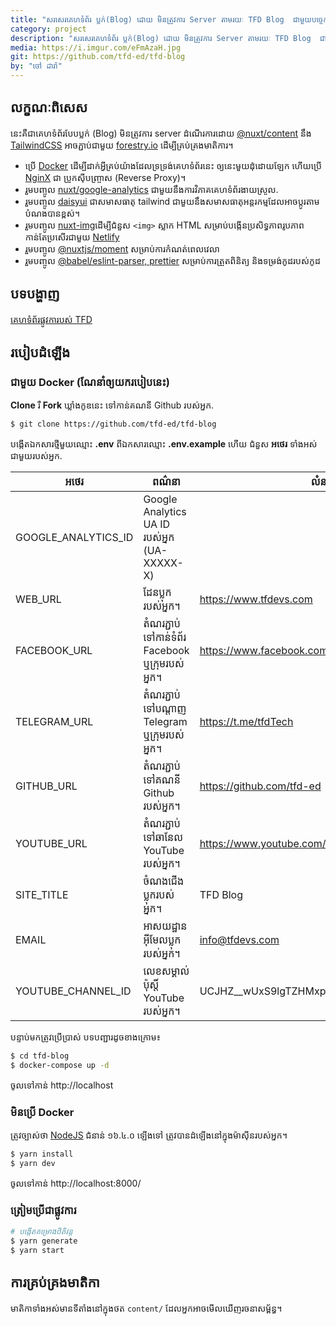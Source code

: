 ```yaml
---  
title: "សរសេរគេហទំព័រ ប្លក់(Blog) ដោយ មិនត្រូវការ Server តាមរយៈ TFD Blog  ជាមួយបច្ចេកវិទ្យា Nuxt/Content  នឹង TailwindCSS"  
category: project  
description: "សរសេរគេហទំព័រ ប្លក់(Blog) ដោយ មិនត្រូវការ Server តាមរយៈ TFD Blog  ជាមួយបច្ចេកវិទ្យា​ Nuxt/Content  នឹង TailwindCSS"  
media: https://i.imgur.com/eFmAzaH.jpg
git: https://github.com/tfd-ed/tfd-blog  
by: "ចៅ ដារ៉ា"
---
```


## លក្ខណៈពិសេស

នេះគឺជាគេហទំព័របែបប្លក់ (Blog) មិនត្រូវការ server ដំណើរការដោយ [@nuxt/content](https://content.nuxtjs.org/) នឹង  [TailwindCSS](https://tailwindcss.com/)  អាចភ្ជាប់ជាមួយ [forestry.io](https://forestry.io/) ដើម្បីគ្រប់គ្រងមាតិការ។
- ប្រើ [Docker](https://www.docker.com/) ដើម្បីដាក់​ អ្វីគ្រប់យ៉ាងដែលទ្រទ្រង់គេហទំព័រនេះ ឲ្យនេះមួយដុំដោយឡែក ហើយប្រើ  [NginX](https://www.nginx.com/) ជា ប្រូកស៊ីបញ្ច្រាស (Reverse Proxy)។
- រួមបញ្ចូល [nuxt/google-analytics](https://google-analytics.nuxtjs.org/) ជាមួយនឹងការវិភាគគេហទំព័រងាយស្រួល.
-  រួមបញ្ចូល [daisyui](https://daisyui.com/)​ ជាសមាសធាតុ tailwind ជាមួយនឹងសមាសធាតុអន្តរកម្មដែលអាចប្ដូរតាមបំណងបានខ្ពស់។
- រួមបញ្ចូល [nuxt-img](https://image.nuxtjs.org/components/nuxt-img/)ដើម្បីជំនួស  ``<img>`` ស្លាក HTML សម្រាប់បង្កើនប្រសិទ្ធភាពរូបភាពកាន់តែប្រសើរជាមួយ [Netlify](https://www.netlify.com/)
- រួមបញ្ចូល [@nuxtjs/moment](https://www.npmjs.com/package/@nuxtjs/moment) សម្រាប់ការកំណត់ពេលវេលា
- រួមបញ្ចូល [@babel/eslint-parser, prettier](https://www.npmjs.com/package/@babel/eslint-parser) សម្រាប់ការត្រួតពិនិត្យ និងទម្រង់កូដរបស់កូដ

## បទបង្ហាញ
[គេហទំព័រផ្លូវការបស់ TFD ](https://tfdevs.com)

## របៀបដំឡើង
### ជាមួយ Docker (ណែនាំឲ្យយករបៀបនេះ)
**Clone** រឺ **Fork** ឃ្លាំងកូឌនេះ ទៅកាន់គណនី Github របស់អ្នក.
```bash 
$ git clone https://github.com/tfd-ed/tfd-blog 
```` 

បង្កើតឯកសារថ្មីមួយឈ្មោះ **.env** ពីឯកសារឈ្មោះ **.env.example** ហើយ ជំនួស **អថេរ** ទាំងអស់ជាមួយរបស់អ្នក.

| អថេរ                | ពណ៌នា                                          | លំនាំដើម                                         |
|---|---|---|
| GOOGLE_ANALYTICS_ID | Google Analytics UA ID របស់អ្នក (UA-XXXXX-X)   |                                                  |
| WEB_URL             | ដែនប្លុករបស់អ្នក។                              | https://www.tfdevs.com                           |
| FACEBOOK_URL        | តំណរភ្ជាប់ទៅកាន់ទំព័រ Facebook ឬក្រុមរបស់អ្នក។ | https://www.facebook.com/teachingfordevelopment  |
| TELEGRAM_URL        | តំណរភ្ជាប់ទៅបណ្តាញ Telegram ឬក្រុមរបស់អ្នក។    | https://t.me/tfdTech                             |
| GITHUB_URL          | តំណរភ្ជាប់ទៅគណនី Github របស់អ្នក។              | https://github.com/tfd-ed                        |
| YOUTUBE_URL         | តំណរភ្ជាប់ទៅឆានែល YouTube របស់អ្នក។            | https://www.youtube.com/c/TeachingForDevelopment |
| SITE_TITLE          | ចំណងជើងប្លុករបស់អ្នក។                          | TFD Blog                                         |
| EMAIL               | អាសយដ្ឋានអ៊ីមែលប្លុករបស់អ្នក។                  | info@tfdevs.com                                  |
| YOUTUBE_CHANNEL_ID  | លេខសម្គាល់ប៉ុស្តិ៍ YouTube របស់អ្នក។           | UCJHZ__wUxS9lgTZHMxpMJcQ                         |


បន្ទាប់មកត្រូវប្រើប្រាស់ បទបញ្ជារដូចខាងក្រោម៖

```bash 
$ cd tfd-blog 
$ docker-compose up -d 
````   
ចូលទៅកាន់ http://localhost
### មិនប្រើ Docker
ត្រូវច្បាស់ថា [NodeJS](https://nodejs.dev/) ជំនាន់ ១៦.៤.០ ឡើងទៅ ត្រូវបានដំឡើងនៅក្នុងម៉ាស៊ីនរបស់អ្នក។

```bash 
$ yarn install 
$ yarn dev 
```` 

ចូលទៅកាន់ http://localhost:8000/

### ត្រៀមប្រើជាផ្លូវការ
```bash 
# បង្កើតគម្រោងឋិតិវន្ត 
$ yarn generate 
$ yarn start 
```   
## ការគ្រប់គ្រងមាតិកា

មាតិកាទាំងអស់មានទីតាំងនៅក្នុងថត `content/` ដែលអ្នកអាចមើលឃើញរចនាសម្ព័ន្ធ។

